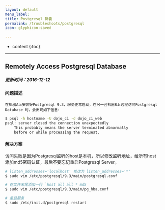 ```yaml
---
layout: default
menu_label: 
title: Postgresql 锦囊
permalink: /troubleshoots/postgresql
icon: glyphicon-saved
    
---
```


* content
{:toc}

---

## Remotely Access Postgresql Database

##### 更新时间：2016-12-12   

#### 问题描述
  
`在机器A上安装好Postgresql 9.3，服务正常启动，在另一台机器B上远程访问Postgresql Database 时，会出现如下信息`:

```sh
$ psql -h hostname -U dojo_ci -d dojo_ci_web
psql: server closed the connection unexpectedly
	This probably means the server terminated abnormally
	before or while processing the request.
```

#### 解决方案  
访问失败是因为Postgresql监听的host是本机，所以修改监听地址，给所有host添加md5密码认证，最后不要忘记重启Postgresql Server。

```sh
# listen_addresses='localhost' 修改为 listen_addresses='*'
$ sudo vim /etc/postgresql/9.3/main/postgresql.conf

# 在文件末尾添加一行 `host all all * md5
$ sudo vim /etc/postgresql/9.3/main/pg_hba.conf

# 重启服务
$ sudo /etc/init.d/postgresql restart
```